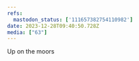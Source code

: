 ```yaml
---
refs:
  mastodon_status: ['111657382754110982']
date: 2023-12-28T09:40:50.728Z
media: ["63"]
---
```


<p>Up on the moors </p>
